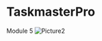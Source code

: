 # TaskmasterPro
Module 5
![Picture2](https://user-images.githubusercontent.com/94458512/158992619-dc562114-8c13-4f00-8208-2c681f5d96ad.png)
